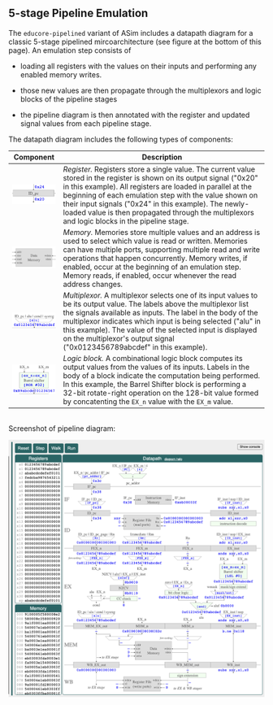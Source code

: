 ## 5-stage Pipeline Emulation

The `educore-pipelined` variant of ASim includes a datapath diagram
for a classic 5-stage pipelined mircoarchitecture (see figure at the
bottom of this page).  An emulation step consists of

* loading all registers with the values on their inputs and performing
any enabled memory writes.

* those new values are then propagate through the multiplexors and
logic blocks of the pipeline stages

* the pipeline diagram is then annotated with the register and updated signal
values from each pipeline stage.

The datapath diagram includes the following types of components:

| Component | Description |
| --- | --- |
| <img width="150px" src="/docs/register.png"> | *Register.*  Registers store a single value. The current value stored in the register is shown on its output signal ("0x20" in this example).  All registers are loaded in parallel at the beginning of each emulation step with the value shown on their input signals ("0x24" in this example). The newly-loaded value is then propagated through the multiplexors and logic blocks in the pipeline stage. |
| <img width="150px" src="/docs/memory.png"> | *Memory.*  Memories store multiple values and an address is used to select which value is read or written.  Memories can have multiple ports, supporting multiple read and write operations that happen concurrently.  Memory writes, if enabled, occur at the beginning of an emulation step. Memory reads, if enabled, occur whenever the read address changes. |
| <img width="150px" src="/docs/mux.png"> | *Multiplexor.*  A multiplexor selects one of its input values to be its output value.  The labels above the multiplexor list the signals available as inputs.  The label in the body of the multiplexor indicates which input is being selected ("alu" in this example).  The value of the selected input is displayed on the multiplexor's output signal ("0x0123456789abcdef" in this example). |
| <img width="150px" src="/docs/logic.png"> | *Logic block.*  A combinational logic block computes its output values from the values of its inputs.  Labels in the body of a block indicate the computation being performed.  In this example, the Barrel Shifter block is performing a 32-bit rotate-right operation on the 128-bit value formed by concatenting the `EX_n` value with the `EX_m` value. |

<br>Screenshot of pipeline diagram:

<img src="/docs/pipeline.png">
